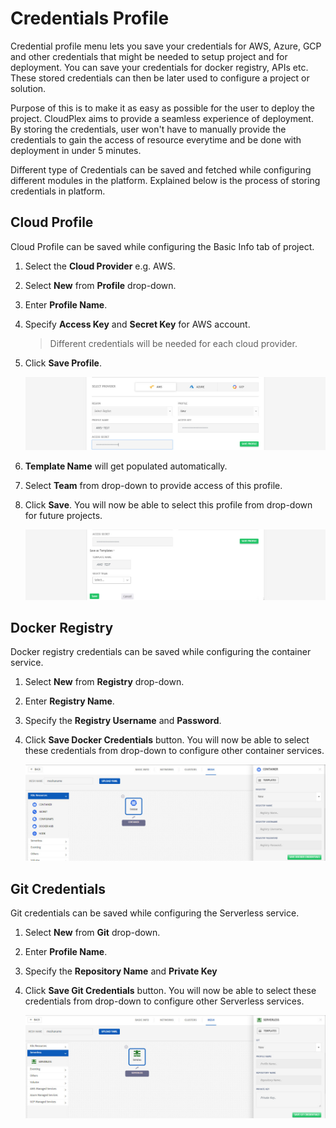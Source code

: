 # Credentials Profile

Credential profile menu lets you save your credentials for AWS, Azure, GCP and other credentials that might be needed to setup project and for deployment. You can save your credentials for docker registry, APIs etc. These stored credentials can then be later used to configure a project or solution.

Purpose of this is to make it as easy as possible for the user to deploy the project. CloudPlex aims to provide a seamless experience of deployment. By storing the credentials, user won't have to manually provide the credentials to gain the access of resource everytime and be done with deployment in under 5 minutes. 

Different type of Credentials can be saved and fetched while configuring different modules in the platform. Explained below is the process of storing credentials in platform. 

## Cloud Profile

Cloud Profile can be saved while configuring the Basic Info tab of project. 

1. Select the **Cloud Provider** e.g. AWS.

2. Select **New** from **Profile** drop-down.

3. Enter **Profile Name**.

4. Specify **Access Key** and **Secret Key** for AWS account.

   > Different credentials will be needed for each cloud provider.

5. Click **Save Profile**.

   ![1](imgs\1.jpg)

6. **Template Name** will get populated automatically. 

7. Select **Team** from drop-down to provide access of this profile.

8. Click **Save**. You will now be able to select this profile from drop-down for future projects. 

   ![2](imgs\2.jpg)

## Docker Registry

Docker registry credentials can be saved while configuring the container service. 

1. Select **New** from **Registry** drop-down.

2. Enter **Registry Name**.

3. Specify the **Registry Username** and **Password**. 

4. Click **Save Docker Credentials** button. You will now be able to select these credentials from drop-down to configure other container services.

   ![3](imgs\3.jpg)

## Git Credentials

Git credentials can be saved while configuring the Serverless service. 

1. Select **New** from **Git** drop-down.

2. Enter **Profile Name**.

3. Specify the **Repository Name** and **Private Key**

4. Click **Save Git Credentials** button. You will now be able to select these credentials from drop-down to configure other Serverless services.

   ![4](imgs\4.jpg)